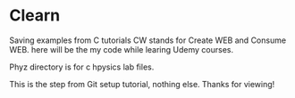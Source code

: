 # Clearn
Saving examples from C tutorials
CW stands for Create WEB and Consume WEB. here will be the my code while learing Udemy courses. 

Phyz directory is for c hpysics lab files.  

This is the step from Git setup tutorial, nothing else. Thanks for viewing!


